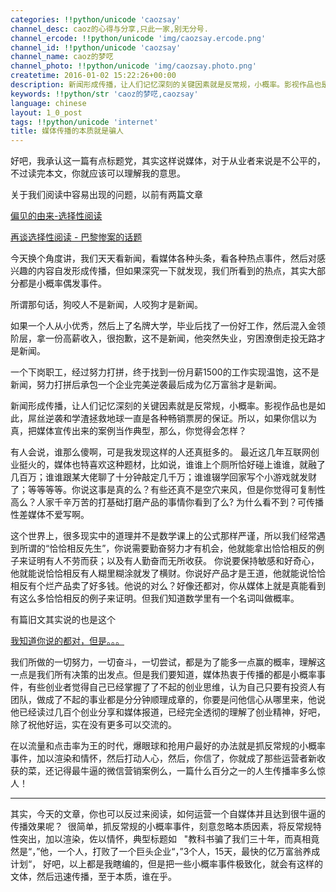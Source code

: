 ```yaml
---
categories: !!python/unicode 'caozsay'
channel_desc: caoz的心得与分享,只此一家,别无分号.
channel_ercode: !!python/unicode 'img/caozsay.ercode.png'
channel_id: !!python/unicode 'caozsay'
channel_name: caoz的梦呓
channel_photo: !!python/unicode 'img/caozsay.photo.png'
createtime: 2016-01-02 15:22:26+00:00
description: 新闻形成传播，让人们记忆深刻的关键因素就是反常规，小概率。影视作品也是如此，屌丝逆袭和学渣拯救地球一直是各种畅销票房的保证。所以，如果你信以为真，把媒体宣传出来的案例当作典型，那么，你觉得会怎样？
keywords: !!python/str 'caoz的梦呓,caozsay'
language: chinese
layout: 1_0_post
tags: !!python/unicode 'internet'
title: 媒体传播的本质就是骗人
---
```

<div class="rich_media_content" id="js_content">
<p>
         好吧，我承认这一篇有点标题党，其实这样说媒体，对于从业者来说是不公平的，不过读完本文，你就应该可以理解我的意思。
        </p>
<p>
</p>
<p>
         关于我们阅读中容易出现的问题，以前有两篇文章
        </p>
<p>
<a data_ue_src="http://mp.weixin.qq.com/s?__biz=MzI0MjA1Mjg2Ng==&amp;mid=400020243&amp;idx=1&amp;sn=a0b22bd51e97b951ad94f423280ee56e&amp;scene=21#wechat_redirect" href="http://mp.weixin.qq.com/s?__biz=MzI0MjA1Mjg2Ng==&amp;mid=400020243&amp;idx=1&amp;sn=a0b22bd51e97b951ad94f423280ee56e&amp;scene=21#wechat_redirect" target="_blank">
          偏见的由来-选择性阅读
         </a>
</p>
<p>
<a data_ue_src="http://mp.weixin.qq.com/s?__biz=MzI0MjA1Mjg2Ng==&amp;mid=400451448&amp;idx=3&amp;sn=865f8115d21bcd2a3c77f20ef8b8ff6d&amp;scene=21#wechat_redirect" href="http://mp.weixin.qq.com/s?__biz=MzI0MjA1Mjg2Ng==&amp;mid=400451448&amp;idx=3&amp;sn=865f8115d21bcd2a3c77f20ef8b8ff6d&amp;scene=21#wechat_redirect" target="_blank">
          再谈选择性阅读 - 巴黎惨案的话题
         </a>
</p>
<p>
</p>
<p>
         今天换个角度讲，我们天天看新闻，看媒体各种头条，看各种热点事件，然后对感兴趣的内容自发形成传播，但如果深究一下就发现，我们所看到的热点，其实大部分都是小概率偶发事件。
        </p>
<p>
</p>
<p>
         所谓那句话，狗咬人不是新闻，人咬狗才是新闻。
        </p>
<p>
</p>
<p>
         如果一个人从小优秀，然后上了名牌大学，毕业后找了一份好工作，然后混入金领阶层，拿一份高薪收入，很抱歉，这不是新闻，他突然失业，穷困潦倒走投无路才是新闻。
        </p>
<p>
</p>
<p>
         一个下岗职工，经过努力打拼，终于找到一份月薪1500的工作实现温饱，这不是新闻，努力打拼后承包一个企业完美逆袭最后成为亿万富翁才是新闻。
        </p>
<p>
</p>
<p>
         新闻形成传播，让人们记忆深刻的关键因素就是反常规，小概率。影视作品也是如此，屌丝逆袭和学渣拯救地球一直是各种畅销票房的保证。所以，如果你信以为真，把媒体宣传出来的案例当作典型，那么，你觉得会怎样？
        </p>
<p>
</p>
<p>
         有人会说，谁那么傻啊，可是我发现这样的人还真挺多的。 最近这几年互联网创业挺火的，媒体也特喜欢这种题材，比如说，谁谁上个厕所恰好碰上谁谁，就融了几百万；谁谁跟某大佬聊了十分钟敲定几千万；谁谁辍学回家写个小游戏就发财了；等等等等。你说这事是真的么？有些还真不是空穴来风，但是你觉得可复制性高么？人家千辛万苦的打基础打磨产品的事情你看到了么? 为什么看不到？可传播性差媒体不爱写啊。
        </p>
<p>
</p>
<p>
         这个世界上，很多现实中的道理并不是数学课上的公式那样严谨，所以我们经常遇到所谓的“恰恰相反先生”，你说需要勤奋努力才有机会，他就能拿出恰恰相反的例子来证明有人不劳而获；以及有人勤奋而无所收获。 你说要保持敏感和好奇心，他就能说恰恰相反有人糊里糊涂就发了横财。你说好产品才是王道，他就能说恰恰相反有个烂产品卖了好多钱。他说的对么？好像还都对，你从媒体上就是真能看到有这么多恰恰相反的例子来证明。但我们知道数学里有一个名词叫做概率。
         <span style="line-height: 0px; display: none;">
          ‍
         </span>
</p>
<p>
</p>
<p>
         有篇旧文其实说的也是这个
        </p>
<p>
<a data_ue_src="http://mp.weixin.qq.com/s?__biz=MzI0MjA1Mjg2Ng==&amp;mid=400898970&amp;idx=1&amp;sn=eb7901b5555dfd86b29fc4ad8bd21353&amp;scene=21#wechat_redirect" href="http://mp.weixin.qq.com/s?__biz=MzI0MjA1Mjg2Ng==&amp;mid=400898970&amp;idx=1&amp;sn=eb7901b5555dfd86b29fc4ad8bd21353&amp;scene=21#wechat_redirect" target="_blank">
          我知道你说的都对，但是。。。
         </a>
</p>
<p>
</p>
<p>
         我们所做的一切努力，一切奋斗，一切尝试，都是为了能多一点赢的概率，理解这一点是我们所有决策的出发点。但是我们要知道，媒体热衷于传播的都是小概率事件，有些创业者觉得自己已经掌握了了不起的创业思维，认为自己只要有投资人有团队，做成了不起的事业都是分分钟顺理成章的，你要是问他信心从哪里来，他说他已经读过几百个创业分享和媒体报道，已经完全透彻的理解了创业精神，好吧，除了祝他好运，实在没有更多可以交流的。
        </p>
<p>
</p>
<p>
         在以流量和点击率为王的时代，爆眼球和抢用户最好的办法就是抓反常规的小概率事件，加以渲染和情怀，然后打动人心，然后，你信了，你就成了那些运营者新收获的菜，还记得最牛逼的微信营销案例么，一篇什么百分之一的人生传播率多么惊人！
        </p>
<p>
</p>
<hr/>
<p>
</p>
<p>
         其实，今天的文章，你也可以反过来阅读，如何运营一个自媒体并且达到很牛逼的传播效果呢？  很简单，抓反常规的小概率事件，刻意忽略本质因素，将反常规特性突出，加以渲染，佐以情怀，典型标题如   "教科书骗了我们三十年，而真相竟然是“，”他，一个人，打败了一个巨头企业“，”3个人，15天，最快的亿万富翁养成计划“， 好吧，以上都是我瞎编的，但是把一些小概率事件极致化，就会有这样的文体，然后迅速传播，至于本质，谁在乎。
        </p>
<p>
</p>
<p>
</p>
<p>
</p>
<p>
</p>
</div>